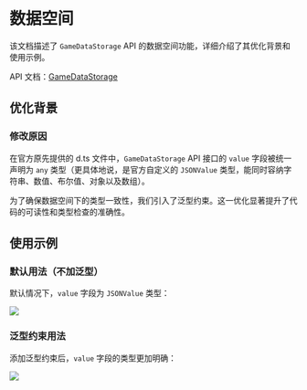 # 数据空间

该文档描述了 `GameDataStorage` API 的数据空间功能，详细介绍了其优化背景和使用示例。

API 文档：[GameDataStorage](https://docs.dao3.fun/api/GameDataStorage/getSpace.html)

## 优化背景

### 修改原因

在官方原先提供的 d.ts 文件中，`GameDataStorage` API 接口的 `value` 字段被统一声明为 `any` 类型（更具体地说，是官方自定义的 `JSONValue` 类型，能同时容纳字符串、数值、布尔值、对象以及数组）。

为了确保数据空间下的类型一致性，我们引入了泛型约束。这一优化显著提升了代码的可读性和类型检查的准确性。

## 使用示例

### 默认用法（不加泛型）

默认情况下，`value` 字段为 `JSONValue` 类型：

![](/QQ20241022-192639.png)

### 泛型约束用法

添加泛型约束后，`value` 字段的类型更加明确：

![](/QQ20241022-193007.png)
